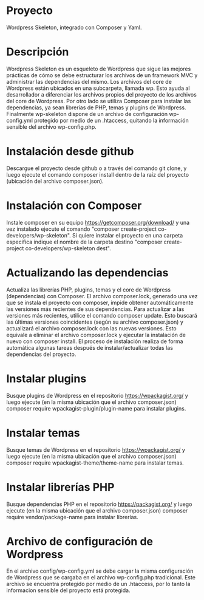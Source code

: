 # Proyecto

Wordpress Skeleton, integrado con Composer y Yaml.

# Descripción

Wordpress Skeleton es un esqueleto de Wordpress que sigue las mejores prácticas de cómo se debe estructurar los archivos de un framework MVC y administrar las dependencias del mismo. Los archivos del core de Wordpress están ubicados en una subcarpeta, llamada wp. Esto ayuda al desarrollador a diferenciar los archivos propios del proyecto de los archivos del core de Wordpress. Por otro lado se utiliza Composer para instalar las dependencias, ya sean librerías de PHP, temas y plugins de Wordpress. Finalmente wp-skeleton dispone de un archivo de configuración wp-config.yml protegido por medio de un .htaccess, quitando la información sensible del archivo wp-config.php.

# Instalación desde github

Descargue el proyecto desde github o a través del comando git clone, y luego ejecute el comando composer install dentro de la raíz del proyecto (ubicación del archivo composer.json).

# Instalación con Composer

Instale composer en su equipo https://getcomposer.org/download/ y una vez instalado ejecute el comando "composer create-project co-developers/wp-skeleton". Si quiere instalar el proyecto en una carpeta especifica indique el nombre de la carpeta destino "composer create-project co-developers/wp-skeleton dest".

# Actualizando las dependencias

Actualiza las librerías PHP, plugins, temas y el core de Wordpress (dependencias) con Composer.
El archivo composer.lock, generado una vez que se instala el proyecto con composer, impide obtener automáticamente las versiones más recientes de sus dependencias. Para actualizar a las versiones más recientes, utilice el comando composer update. Esto buscará las últimas versiones coincidentes (según su archivo composer.json) y actualizará el archivo composer.lock con las nuevas versiones. Esto equivale a eliminar el archivo composer.lock y ejecutar la instalación de nuevo con composer install. El proceso de instalación realiza de forma automática algunas tareas después de instalar/actualizar todas las dependencias del proyecto.


# Instalar plugins

Busque plugins de Wordpress en el repositorio https://wpackagist.org/ y luego ejecute (en la misma ubicación que el archivo composer.json) composer require wpackagist-plugin/plugin-name para instalar plugins.

# Instalar temas

Busque temas de Wordpress en el repositorio https://wpackagist.org/ y luego ejecute (en la misma ubicación que el archivo composer.json) composer require wpackagist-theme/theme-name para instalar temas.

# Instalar librerías PHP

Busque dependencias PHP en el repositorio https://packagist.org/ y luego ejecute (en la misma ubicación que el archivo composer.json) composer require vendor/package-name para instalar librerías.

# Archivo de configuración de Wordpress

En el archivo config/wp-config.yml se debe cargar la misma configuración de Wordpress que se cargaba en el archivo wp-config.php tradicional. Este archivo se encuentra protegido por medio de un .htaccess, por lo tanto la informacion sensible del proyecto está protegida.
